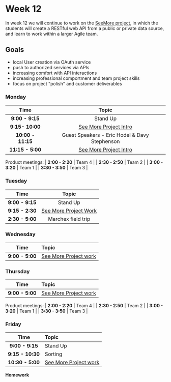 # Week 12

In week 12 we will continue to work on the [SeeMore project](see-more.md), in which the students will create a RESTful web API from a public or private data source, and learn to work within a larger Agile team.

## Goals
- local User creation via OAuth service
- push to authorized services via APIs
- increasing comfort with API interactions
- increasing professional comportment and team project skills
- focus on project "polish" and customer deliverables

### Monday
| Time                | Topic                                         |
|:-------------------:|:---------------------------------------------:|
| **9:00 - 9:15**     | Stand Up                                      |
| **9:15- 10:00**     | [See More Project Intro](see-more.md)         |
| **10:00 - 11:15**   | Guest Speakers - Eric Hodel & Davy Stephenson |
| **11:15 - 5:00**    | [See More Project Intro](see-more.md) |

Product meetings:
| **2:00 - 2:20** | Team 4 |
| **2:30 - 2:50** | Team 2 |
| **3:00 - 3:20** | Team 1 |
| **3:30 - 3:50** | Team 3 |

### Tuesday

| Time                | Topic                                |
|:-------------------:|:------------------------------------:|
| **9:00 - 9:15**     | Stand Up                             |
| **9:15 - 2:30**     | [See More Project Work](see-more.md) |
| **2:30 - 5:00**     | Marchex field trip                   |

### Wednesday

| Time              | Topic               |
|:-----------------:|:--------------------|
| **9:00 - 5:00** | [See More Project work](see-more.md) |

### Thursday

| Time              | Topic               |
|:-----------------:|:--------------------|
| **9:00 - 5:00** | [See More Project work](see-more.md) |

Product meetings:
| **2:00 - 2:20** | Team 4 |
| **2:30 - 2:50** | Team 2 |
| **3:00 - 3:20** | Team 1 |
| **3:30 - 3:50** | Team 3 |


### Friday

| Time              | Topic               |
|:-----------------:|:--------------------|
| **9:00 - 9:15**   | Stand Up            |
| **9:15 - 10:30**  | Sorting |
| **10:30 - 5:00**  | [See More Project work](see-more.md) |


**Homework**
